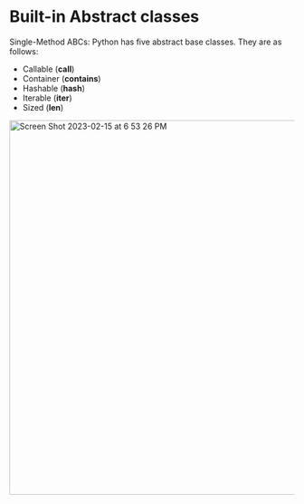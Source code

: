 # Built-in Abstract classes
Single-Method ABCs: Python has five abstract base classes. They are as follows:
- Callable (__call__)
- Container (__contains__)
- Hashable (__hash__)
- Iterable (__iter__)
- Sized (__len__)
<img width="661" alt="Screen Shot 2023-02-15 at 6 53 26 PM" src="https://user-images.githubusercontent.com/73077953/219256420-d9735530-d5bd-4ab0-a5f8-efa568611faa.png">
